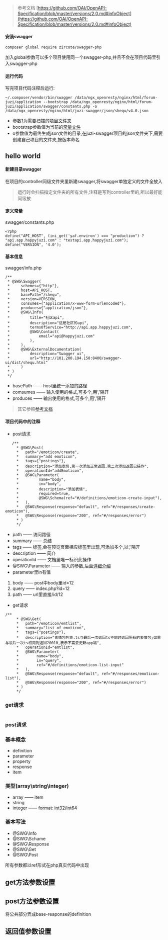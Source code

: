<span id="参考文档"></span>
> 参考文档
[https://github.com/OAI/OpenAPI-Specification/blob/master/versions/2.0.md#infoObject](https://github.com/OAI/OpenAPI-Specification/blob/master/versions/2.0.md#infoObject)

#### 安装swagger
```
composer global require zircote/swagger-php
```
加入global参数可以多个项目使用同一个swagger-php,并且不会在项目代码里引入swagger-php

#### 运行代码
写完项目代码注释后运行:
```
~/.composer/vendor/bin/swagger /data/ngx_openresty/nginx/html/forum-juzi/application --bootstrap /data/ngx_openresty/nginx/html/forum-juzi/application/swagger/constants.php -o /data/ngx_openresty/nginx/html/juzi-swagger/json/shequ/v4.0.json
```
- 参数1为需要扫描的[项目文件夹](#扫描文件夹)
- bootstrap参数值为当前的[常量文件](#定义常量)
- o参数值为最终生成json文件的目录,在juzi-swagger项目的json文件夹下,需要创建自己项目的文件夹,按版本命名


## hello world

<span id="扫描文件夹"></span>
#### 新建目录swagger
在项目的controller同级文件夹里新建swagger,将swagger单独定义的文件全放入
> 运行时会扫描指定文件夹的所有文件,注释是写到controller里的,所以最好能同级放

<span id="定义常量"></span>
#### 定义常量
swagger/constants.php
```
<?php
define("API_HOST", (ini_get('yaf.environ') === "production") ? "api.app.happyjuzi.com" : "testapi.app.happyjuzi.com");
define("VERSION", '4.0');
```

#### 基本信息
swagger/info.php
```
/**
 * @SWG\Swagger(
 *     schemes={"http"},
 *     host=API_HOST,
 *     basePath="/shequ",
 *     version=VERSION,
 *     consumes={"application/x-www-form-urlencoded"},
 *     produces={"application/json"},
 *     @SWG\Info(
 *         title="社区api",
 *         description="这是社区的api",
 *         termsOfService="http://api.app.happyjuzi.com",
 *         @SWG\Contact(
 *             email="api@happyjuzi.com"
 *         ),
 *     ),
 *     @SWG\ExternalDocumentation(
 *         description="Swagger ui",
 *         url="http://101.200.194.158:8400/swagger-ui/dist/shequ.html"
 *     )
 * )
 */
```
- basePath —— host里统一添加的路径
- comsumes —— 输入使用的格式,可多个,用‘,’隔开
- produces —— 输出使用的格式,可多个,用‘,’隔开

> 其它参照[参考文档](#参考文档)


#### 项目代码中的注释
- post请求
```
   /**
     * @SWG\Post(
     *   path="/emoticon/create",
     *   summary="add emoticon",
     *   tags={"postings"},
     *   description="添加表情,第一次添加正常返回,第二次添加返回已操作",
     *   operationId="addEmoticon",
     *   @SWG\Parameter(
     *         name="body",
     *         in="body",
     *         description="添加表情",
     *         required=true,
     *         @SWG\Schema(ref="#/definitions/emoticon-create-input"),
     *   ),
     *   @SWG\Response(response="default", ref="#/responses/create-emoticon"),
     *   @SWG\Response(response="200", ref="#/responses/error")
     * )
     */
```
- path —— 访问路径
- summary —— 总结
- tags —— 标签,会在预览页面相应标签里出现,可添加多个,以‘,’隔开
- description —— 简介
- operationId —— 文档里唯一标识此操作
- @SWG\Parameter —— 输入的参数,后面[详细介绍](#post请求)
- parameter里in有值
1. body —— post中body里id=12
2. query —— index.php?id=12
3. path —— url里直接/id/12

- get请求
```
/**
     * @SWG\Get(
     *   path="/emoticon/emtlist",
     *   summary="list of emoticon",
     *   tags={"postings"},
     *   description="表情包列表.ts与最后一次返回ts不同时返回所有的表情包;如果与最后一次ts相同则返回20010,表示不需要更新app端",
     *   operationId="emtlist",
     *   @SWG\Parameter(
     *        name="body",
     *        in="query",
     *        ref="#/definitions/emoticon-list-input"
     *   ),
     *   @SWG\Response(response="default", ref="#/responses/emoticon-list"),
     *   @SWG\Response(response="200", ref="#/responses/error")
     * )
     */
```


### get请求
```

```

<span id = "jump"></span>
### post请求


### 基本概念
- definition
- parameter
- property
- response
- item

### 类型(array\string\integer)
- array —— item
- string
- integer —— format: int32/int64

### 基本写法
- @SWG\Info
- @SWG\Schame
- @SWG\Response
- @SWG\Get
- @SWG\Post


所有参数都以ref形式在php真实代码中出现

## get方法参数设置

## post方法参数设置

将公共部分弄成base-reaponse的definition

## 返回值参数设置

##


